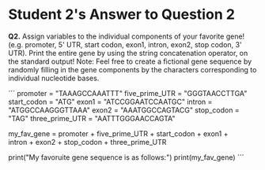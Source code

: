 # Student 2's Answer to Question 2

**Q2.** Assign variables to the individual components of your favorite gene! (e.g.
promoter, 5' UTR, start codon, exon1, intron, exon2, stop codon, 3' UTR). Print the entire gene
by using the string concatenation operator, on the standard output! Note: Feel free to create a
fictional gene sequence by randomly filling in the gene components by the characters
corresponding to individual nucleotide bases.

´´´
promoter = "TAAAGCCAAATTT"
five_prime_UTR = "GGGTAACCTTGA"
start_codon = "ATG"
exon1 = "ATCCGGAATCCAATGC"
intron = "ATGGCCAAGGGTTAAA"
exon2 = "AAATGGCCAGTACG"
stop_codon = "TAG"
three_prime_UTR = "AATTTGGGAACCAGTA"

my_fav_gene = promoter + five_prime_UTR + start_codon + exon1 + \
              intron + exon2 + stop_codon + three_prime_UTR

print("My favoruite gene sequence is as follows:")
print(my_fav_gene)
´´´
